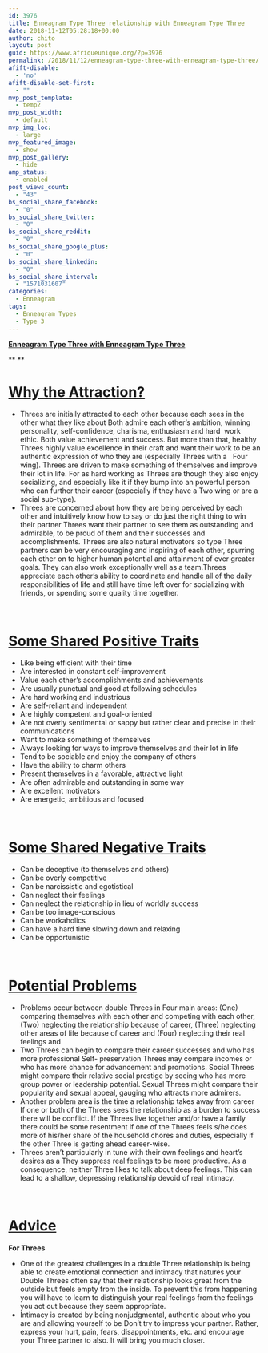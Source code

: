 ```yaml
---
id: 3976
title: Enneagram Type Three relationship with Enneagram Type Three
date: 2018-11-12T05:28:18+00:00
author: chito
layout: post
guid: https://www.afriqueunique.org/?p=3976
permalink: /2018/11/12/enneagram-type-three-with-enneagram-type-three/
afift-disable:
  - 'no'
afift-disable-set-first:
  - ""
mvp_post_template:
  - temp2
mvp_post_width:
  - default
mvp_img_loc:
  - large
mvp_featured_image:
  - show
mvp_post_gallery:
  - hide
amp_status:
  - enabled
post_views_count:
  - "43"
bs_social_share_facebook:
  - "0"
bs_social_share_twitter:
  - "0"
bs_social_share_reddit:
  - "0"
bs_social_share_google_plus:
  - "0"
bs_social_share_linkedin:
  - "0"
bs_social_share_interval:
  - "1571031607"
categories:
  - Enneagram
tags:
  - Enneagram Types
  - Type 3
---
```

**<u>Enneagram Type Three with Enneagram Type Three</u>**

** **

# <u>Why the Attraction?</u>

  * Threes are initially attracted to each other because each sees in the other what they like about Both admire each other’s ambition, winning personality, self-confidence, charisma, enthusiasm and hard  work ethic. Both value achievement and success. But more than that, healthy Threes highly value excellence in their craft and want their work to be an authentic expression of who they are (especially Threes with a   Four wing). Threes are driven to make something of themselves and improve their lot in life. For as hard working as Threes are though they also enjoy socializing, and especially like it if they bump into an powerful person who can further their career (especially if they have a Two wing or are a social sub-type).
  * Threes are concerned about how they are being perceived by each other and intuitively know how to say or do just the right thing to win their partner Threes want their partner to see them as outstanding and admirable, to be proud of them and their successes and accomplishments. Threes are also natural motivators so type Three partners can be very encouraging and inspiring of each other, spurring each other on to higher human potential and attainment of ever greater goals. They can also work exceptionally well as a team.Threes appreciate each other’s ability to coordinate and handle all of the daily responsibilities of life and still have time left over for socializing with friends, or spending some quality time together.

&nbsp;

# <u>Some Shared Positive Traits</u>

  * Like being efficient with their time
  * Are interested in constant self-improvement
  * Value each other’s accomplishments and achievements
  * Are usually punctual and good at following schedules
  * Are hard working and industrious
  * Are self-reliant and independent
  * Are highly competent and goal-oriented
  * Are not overly sentimental or sappy but rather clear and precise in their communications
  * Want to make something of themselves
  * Always looking for ways to improve themselves and their lot in life
  * Tend to be sociable and enjoy the company of others
  * Have the ability to charm others
  * Present themselves in a favorable, attractive light
  * Are often admirable and outstanding in some way
  * Are excellent motivators
  * Are energetic, ambitious and focused

&nbsp;

# <u>Some Shared Negative Traits</u>

  * Can be deceptive (to themselves and others)
  * Can be overly competitive
  * Can be narcissistic and egotistical
  * Can neglect their feelings
  * Can neglect the relationship in lieu of worldly success
  * Can be too image-conscious
  * Can be workaholics
  * Can have a hard time slowing down and relaxing
  * Can be opportunistic

&nbsp;

# <u>Potential Problems</u>

  * Problems occur between double Threes in Four main areas: (One) comparing themselves with each other and competing with each other, (Two) neglecting the relationship because of career, (Three) neglecting other areas of life because of career and (Four) neglecting their real feelings and
  * Two Threes can begin to compare their career successes and who has more professional Self- preservation Threes may compare incomes or who has more chance for advancement and promotions. Social Threes might compare their relative social prestige by seeing who has more group power or leadership potential. Sexual Threes might compare their popularity and sexual appeal, gauging who attracts more admirers.
  * Another problem area is the time a relationship takes away from career If one or both of the Threes sees the relationship as a burden to success there will be conflict. If the Threes live together and/or have a family there could be some resentment if one of the Threes feels s/he does more of his/her share of the household chores and duties, especially if the other Three is getting ahead career-wise.
  * Threes aren’t particularly in tune with their own feelings and heart’s desires as a They suppress real feelings to be more productive. As a consequence, neither Three likes to talk about deep feelings. This can lead to a shallow, depressing relationship devoid of real intimacy.

&nbsp;

# <u>Advice</u>

**For Threes**

  * One of the greatest challenges in a double Three relationship is being able to create emotional connection and intimacy that natures your Double Threes often say that their relationship looks great from the outside but feels empty from the inside. To prevent this from happening you will have to learn to distinguish your real feelings from the feelings you act out because they seem appropriate.
  * Intimacy is created by being nonjudgmental, authentic about who you are and allowing yourself to be Don’t try to impress your partner. Rather, express your hurt, pain, fears, disappointments, etc. and encourage your Three partner to also. It will bring you much closer.
